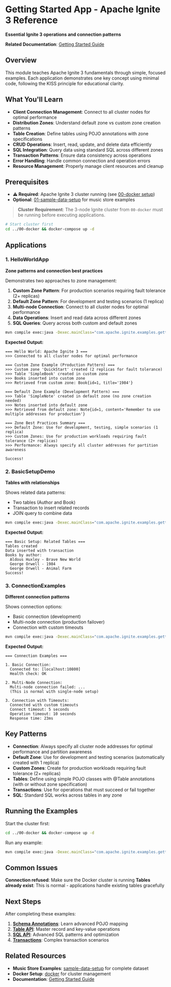 # Getting Started App - Apache Ignite 3 Reference

**Essential Ignite 3 operations and connection patterns**

**Related Documentation**: [Getting Started Guide](../../docs/01-foundation/02-getting-started.md)

## Overview

This module teaches Apache Ignite 3 fundamentals through simple, focused examples. Each application demonstrates one key concept using minimal code, following the KISS principle for educational clarity.

## What You'll Learn

- **Client Connection Management**: Connect to all cluster nodes for optimal performance
- **Distribution Zones**: Understand default zone vs custom zone creation patterns
- **Table Creation**: Define tables using POJO annotations with zone specifications
- **CRUD Operations**: Insert, read, update, and delete data efficiently
- **SQL Integration**: Query data using standard SQL across different zones
- **Transaction Patterns**: Ensure data consistency across operations
- **Error Handling**: Handle common connection and operation errors
- **Resource Management**: Properly manage client resources and cleanup

## Prerequisites

- **⚠️ Required**: Apache Ignite 3 cluster running (see [00-docker setup](../00-docker/README.md))
- **Optional**: [01-sample-data-setup](../01-sample-data-setup/) for music store examples

> **Cluster Requirement**: The 3-node Ignite cluster from `00-docker` must be running before executing applications.

```bash
# Start cluster first
cd ../00-docker && docker-compose up -d
```

## Applications

### 1. HelloWorldApp

**Zone patterns and connection best practices**

Demonstrates two approaches to zone management:

1. **Custom Zone Pattern**: For production scenarios requiring fault tolerance (2+ replicas)
2. **Default Zone Pattern**: For development and testing scenarios (1 replica)
3. **Multi-node Connection**: Connect to all cluster nodes for optimal performance
4. **Data Operations**: Insert and read data across different zones
5. **SQL Queries**: Query across both custom and default zones

```bash
mvn compile exec:java -Dexec.mainClass="com.apache.ignite.examples.gettingstarted.HelloWorldApp"
```

**Expected Output:**

```
=== Hello World: Apache Ignite 3 ===
>>> Connected to all cluster nodes for optimal performance

=== Custom Zone Example (Production Pattern) ===
>>> Custom zone 'QuickStart' created (2 replicas for fault tolerance)
>>> Table 'SimpleBook' created in custom zone
>>> Books inserted into custom zone
>>> Retrieved from custom zone: Book{id=1, title='1984'}

=== Default Zone Example (Development Pattern) ===
>>> Table 'SimpleNote' created in default zone (no zone creation needed)
>>> Notes inserted into default zone
>>> Retrieved from default zone: Note{id=1, content='Remember to use multiple addresses for production'}

=== Zone Best Practices Summary ===
>>> Default Zone: Use for development, testing, simple scenarios (1 replica)
>>> Custom Zones: Use for production workloads requiring fault tolerance (2+ replicas)
>>> Performance: Always specify all cluster addresses for partition awareness

Success!
```

### 2. BasicSetupDemo

**Tables with relationships**

Shows related data patterns:

- Two tables (Author and Book)
- Transaction to insert related records
- JOIN query to combine data

```bash
mvn compile exec:java -Dexec.mainClass="com.apache.ignite.examples.gettingstarted.BasicSetupDemo"
```

**Expected Output:**

```
=== Basic Setup: Related Tables ===
Tables created
Data inserted with transaction
Books by author:
  Aldous Huxley - Brave New World
  George Orwell - 1984
  George Orwell - Animal Farm
Success!
```

### 3. ConnectionExamples

**Different connection patterns**

Shows connection options:

- Basic connection (development)
- Multi-node connection (production failover)
- Connection with custom timeouts

```bash
mvn compile exec:java -Dexec.mainClass="com.apache.ignite.examples.gettingstarted.ConnectionExamples"
```

**Expected Output:**

```
=== Connection Examples ===

1. Basic Connection:
  Connected to: [localhost:10800]
  Health check: OK

2. Multi-Node Connection:
  Multi-node connection failed: ...
  (This is normal with single-node setup)

3. Connection with Timeouts:
  Connected with custom timeouts
  Connect timeout: 5 seconds
  Operation timeout: 10 seconds
  Response time: 23ms
```

## Key Patterns

- **Connection**: Always specify all cluster node addresses for optimal performance and partition awareness
- **Default Zone**: Use for development and testing scenarios (automatically created with 1 replica)
- **Custom Zones**: Create for production workloads requiring fault tolerance (2+ replicas)  
- **Tables**: Define using simple POJO classes with @Table annotations (with or without zone specification)
- **Transactions**: Use for operations that must succeed or fail together
- **SQL**: Standard SQL works across tables in any zone

## Running the Examples

Start the cluster first:

```bash
cd ../00-docker && docker-compose up -d
```

Run any example:

```bash
mvn compile exec:java -Dexec.mainClass="com.apache.ignite.examples.gettingstarted.HelloWorldApp"
```

## Common Issues

**Connection refused**: Make sure the Docker cluster is running
**Tables already exist**: This is normal - applications handle existing tables gracefully

## Next Steps

After completing these examples:

1. **[Schema Annotations](../03-schema-annotations-app/)**: Learn advanced POJO mapping
2. **[Table API](../04-table-api-app/)**: Master record and key-value operations  
3. **[SQL API](../05-sql-api-app/)**: Advanced SQL patterns and optimization
4. **[Transactions](../06-transactions-app/)**: Complex transaction scenarios

## Related Resources

- **Music Store Examples**: [sample-data-setup](../01-sample-data-setup/) for complete dataset
- **Docker Setup**: [docker](../00-docker/) for cluster management
- **Documentation**: [Getting Started Guide](../../docs/01-foundation/02-getting-started.md)
